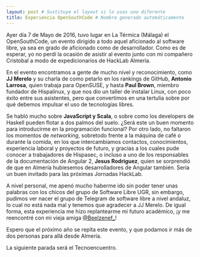 ```yaml
---
layout: post # Sustituye el layout si lo usas uno diferente
title: Experiencia OpenSouthCode # Nombre generado automáticamente
---
```


Ayer día 7 de Mayo de 2016, tuvo lugar en La Térmica (Málaga) el OpenSouthCode, un evento dirigido a todo aquel aficionado al software libre, ya sea en grado de aficionado como de desarrollador. Como es de esperar, yo no perdí la ocasión de asistir al evento junto con mi compañero Cristobal a modo de expedicionarios de HackLab Almería.

En el evento encontramos a gente de mucho nivel y reconocimiento, como **JJ Merelo** y su charla de como petarlo en los rankings de GitHub, **Antonio Larrosa**, quien trabaja para OpenSUSE, y hasta **Paul Brown**, miembro fundador de Hispalinux, y que nos dio un taller de instalar Linux, con poco éxito entre sus asistentes, pero que convertimos en una tertulia sobre por qué debemos impulsar el uso de tecnologías libres.

Se habló mucho sobre **JavaScript y Scala**, o sobre como los developers de Haskell pueden flotar a dos palmos del suelo. ¿Será este un buen momento para introducirme en la programación funcional? Por otro lado, no faltaron los momentos de *networking*, sobretodo frente a la máquina de café o durante la comida, en los que intercambiamos contactos, conocimientos, experiencia laboral y proyectos de futuro, y gracias a los cuales pude conocer a trabajadores de Hispasec, o incluso a uno de los responsables de la documentación de Angular 2, **Jesus Rodriguez**, quien se sorprendió de que en Almería hubiesemos desarrolladores de Angular también. Sería un buen invitado para las próximas Jornadas HackLab.

A nivel personal, me apenó mucho haberme ido sin poder tener unas palabras con los chicos del grupo de Software Libre UGR, sin embargo, pudimos ver nacer el grupo de Telegram de software libre a nivel andaluz, lo cual no está nada mal y tenemos que agradecer a JJ Merelo. De igual forma, esta experiencia me hizo replantearme mi futuro académico, ¡y me reencontré con mi vieja amiga [@Beelzenef_](https://twitter.com/beelzenef_)! 

Espero que el próximo año se repita este evento, y que podamos ir más de dos personas para allá desde Almería.

La siguiente parada será el Tecnoencuentro.
